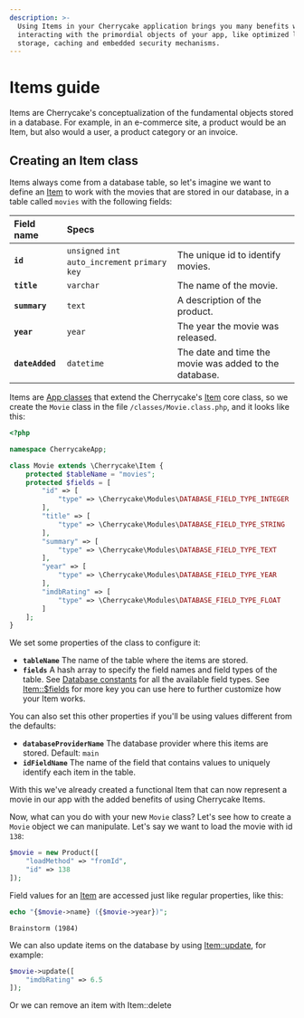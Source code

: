 ```yaml
---
description: >-
  Using Items in your Cherrycake application brings you many benefits when
  interacting with the primordial objects of your app, like optimized loading,
  storage, caching and embedded security mechanisms.
---
```


# Items guide

Items are Cherrycake's conceptualization of the fundamental objects stored in a database. For example, in an e-commerce site, a product would be an Item, but also would a user, a product category or an invoice.

## Creating an Item class

Items always come from a database table, so let's imagine we want to define an [Item](../../reference/core-classes/item/) to work with the movies that are stored in our database, in a table called `movies` with the following fields:

| Field name | Specs |  |
| :--- | :--- | :--- |
| **`id`** | `unsigned` `int` `auto_increment` `primary key` | The unique id to identify movies. |
| **`title`** | `varchar` | The name of the movie. |
| **`summary`** | `text` | A description of the product. |
| **`year`** | `year` | The year the movie was released. |
| **`dateAdded`** | `datetime` | The date and time the movie was added to the database. |

Items are [App classes](../classes-guide.md#app-class-files) that extend the Cherrycake's [Item](../../reference/core-classes/item/) core class, so we create the `Movie` class in the file `/classes/Movie.class.php`, and it looks like this:

```php
<?php

namespace CherrycakeApp;

class Movie extends \Cherrycake\Item {
    protected $tableName = "movies";
    protected $fields = [
        "id" => [
            "type" => \Cherrycake\Modules\DATABASE_FIELD_TYPE_INTEGER
        ],
        "title" => [
            "type" => \Cherrycake\Modules\DATABASE_FIELD_TYPE_STRING
        ],
        "summary" => [
            "type" => \Cherrycake\Modules\DATABASE_FIELD_TYPE_TEXT
        ],
        "year" => [
            "type" => \Cherrycake\Modules\DATABASE_FIELD_TYPE_YEAR
        ],
        "imdbRating" => [
            "type" => \Cherrycake\Modules\DATABASE_FIELD_TYPE_FLOAT
        ]
    ];
}
```

We set some properties of the class to configure it:

* **`tableName`** The name of the table where the items are stored.
* **`fields`** A hash array to specify the field names and field types of the table. See [Database constants](../../reference/core-modules/database.md#constants) for all the available field types. See [Item::$fields](../../reference/core-classes/item/item-properties.md#fields) for more key you can use here to further customize how your Item works.

You can also set this other properties if you'll be using values different from the defaults:

* **`databaseProviderName`** The database provider where this items are stored. Default: `main`
* **`idFieldName`** The name of the field that contains values to uniquely identify each item in the table.

With this we've already created a functional Item that can now represent a movie in our app with the added benefits of using Cherrycake Items.

Now, what can you do with your new `Movie` class? Let's see how to create a `Movie` object we can manipulate. Let's say we want to load the movie with id `138`:

```php
$movie = new Product([
    "loadMethod" => "fromId",
    "id" => 138
]);
```

Field values for an [Item](../../reference/core-classes/item/) are accessed just like regular properties, like this:

```php
echo "{$movie->name} ({$movie->year})";
```

```text
Brainstorm (1984)
```

We can also update items on the database by using [Item::update](../../reference/core-classes/item/item-methods.md#update), for example:

```php
$movie->update([
    "imdbRating" => 6.5
]);
```

Or we can remove an item with Item::delete

